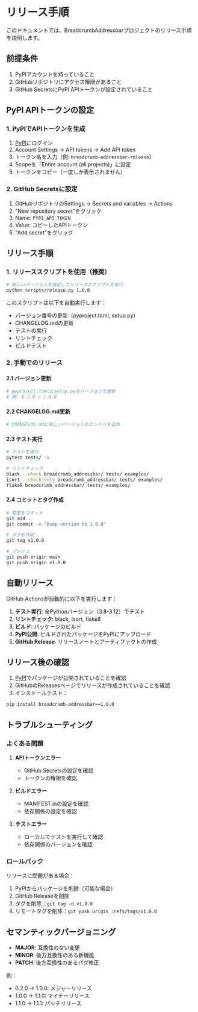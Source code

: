 # リリース手順

このドキュメントでは、BreadcrumbAddressbarプロジェクトのリリース手順を説明します。

## 前提条件

1. PyPIアカウントを持っていること
2. GitHubリポジトリにアクセス権限があること
3. GitHub SecretsにPyPI APIトークンが設定されていること

## PyPI APIトークンの設定

### 1. PyPIでAPIトークンを生成

1. [PyPI](https://pypi.org)にログイン
2. Account Settings → API tokens → Add API token
3. トークン名を入力（例: `breadcrumb-addressbar-release`）
4. Scopeを「Entire account (all projects)」に設定
5. トークンをコピー（一度しか表示されません）

### 2. GitHub Secretsに設定

1. GitHubリポジトリのSettings → Secrets and variables → Actions
2. "New repository secret"をクリック
3. Name: `PYPI_API_TOKEN`
4. Value: コピーしたAPIトークン
5. "Add secret"をクリック

## リリース手順

### 1. リリーススクリプトを使用（推奨）

```bash
# 新しいバージョンを指定してリリーススクリプトを実行
python scripts/release.py 1.0.0
```

このスクリプトは以下を自動実行します：
- バージョン番号の更新（pyproject.toml, setup.py）
- CHANGELOG.mdの更新
- テストの実行
- リントチェック
- ビルドテスト

### 2. 手動でのリリース

#### 2.1 バージョン更新

```bash
# pyproject.tomlとsetup.pyのバージョンを更新
# 例: 0.2.0 → 1.0.0
```

#### 2.2 CHANGELOG.md更新

```bash
# CHANGELOG.mdに新しいバージョンのエントリを追加
```

#### 2.3 テスト実行

```bash
# テストを実行
pytest tests/ -v

# リントチェック
black --check breadcrumb_addressbar/ tests/ examples/
isort --check-only breadcrumb_addressbar/ tests/ examples/
flake8 breadcrumb_addressbar/ tests/ examples/
```

#### 2.4 コミットとタグ作成

```bash
# 変更をコミット
git add .
git commit -m "Bump version to 1.0.0"

# タグを作成
git tag v1.0.0

# プッシュ
git push origin main
git push origin v1.0.0
```

## 自動リリース

GitHub Actionsが自動的に以下を実行します：

1. **テスト実行**: 全Pythonバージョン（3.8-3.12）でテスト
2. **リントチェック**: black, isort, flake8
3. **ビルド**: パッケージのビルド
4. **PyPI公開**: ビルドされたパッケージをPyPIにアップロード
5. **GitHub Release**: リリースノートとアーティファクトの作成

## リリース後の確認

1. [PyPI](https://pypi.org/project/breadcrumb-addressbar/)でパッケージが公開されていることを確認
2. GitHubのReleasesページでリリースが作成されていることを確認
3. インストールテスト：

```bash
pip install breadcrumb-addressbar==1.0.0
```

## トラブルシューティング

### よくある問題

1. **APIトークンエラー**
   - GitHub Secretsの設定を確認
   - トークンの権限を確認

2. **ビルドエラー**
   - MANIFEST.inの設定を確認
   - 依存関係の設定を確認

3. **テストエラー**
   - ローカルでテストを実行して確認
   - 依存関係のバージョンを確認

### ロールバック

リリースに問題がある場合：

1. PyPIからパッケージを削除（可能な場合）
2. GitHub Releaseを削除
3. タグを削除：`git tag -d v1.0.0`
4. リモートタグを削除：`git push origin :refs/tags/v1.0.0`

## セマンティックバージョニング

- **MAJOR**: 互換性のない変更
- **MINOR**: 後方互換性のある新機能
- **PATCH**: 後方互換性のあるバグ修正

例：
- 0.2.0 → 1.0.0: メジャーリリース
- 1.0.0 → 1.1.0: マイナーリリース
- 1.1.0 → 1.1.1: パッチリリース 
